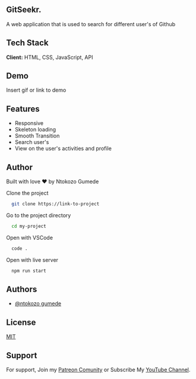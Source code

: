 
## GitSeekr.

A web application that is used to search for different user's of Github

## Tech Stack

**Client:** HTML, CSS, JavaScript, API

## Demo

Insert gif or link to demo

## Features

- Responsive 
- Skeleton loading
- Smooth Transition
- Search user's
- View on the user's activities and profile

## Author
Built with love ❤️ by Ntokozo Gumede


Clone the project

```bash
  git clone https://link-to-project
```

Go to the project directory

```bash
  cd my-project
```

Open with VSCode

```bash
  code .
```

Open with live server

```bash
  npm run start
```


## Authors

- [@ntokozo gumede](https://ntokozo-portfolio.netlify.app/)

## License

[MIT](https://choosealicense.com/licenses/mit/)

## Support

For support, Join my [Patreon Comunity](https://www.patreon.com/codewithsadee/membership) or Subscribe My [YouTube Channel](https://youtube.com/@codewithsadee).
